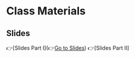 # Class Materials
## Slides
👉[Slides Part I](👉[Go to Slides](https://app.rccn.dev/slidev/DCCG-02/))
👉[Slides Part II]
